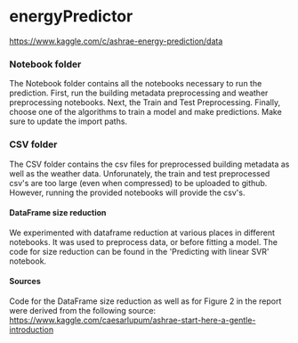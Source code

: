 # energyPredictor
https://www.kaggle.com/c/ashrae-energy-prediction/data


### Notebook folder
The Notebook folder contains all the notebooks necessary to run the prediction.
First, run the building metadata preprocessing and weather preprocessing notebooks. Next, the Train and Test Preprocessing.
Finally, choose one of the algorithms to train a model and make predictions.
Make sure to update the import paths.


### CSV folder
The CSV folder contains the csv files for preprocessed building metadata as well as the weather data.
Unforunately, the train and test preprocessed csv's are too large (even when compressed) to be uploaded to github.
However, running the provided notebooks will provide the csv's.


#### DataFrame size reduction

We experimented with dataframe reduction at various places in different notebooks.
It was used to preprocess data, or before fitting a model.
The code for size reduction can be found in the 'Predicting with linear SVR' notebook.


#### Sources

Code for the DataFrame size reduction as well as for Figure 2 in the report were derived from the following source:
https://www.kaggle.com/caesarlupum/ashrae-start-here-a-gentle-introduction
